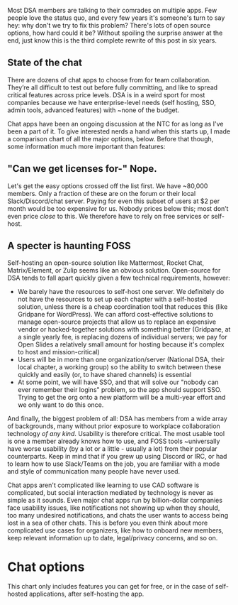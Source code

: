 Most DSA members are talking to their comrades on multiple apps. Few people love the status quo, and every few years it's someone's turn to say hey: why don't we try to fix this problem? There's lots of open source options, how hard could it be? Without spoiling the surprise answer at the end, just know this is the third complete rewrite of this post in six years.

## State of the chat
There are dozens of chat apps to choose from for team collaboration. They’re all difficult to test out before fully committing, and like to spread critical features across price levels. DSA is in a weird sport for most companies because we have enterprise-level needs (self hosting, SSO, admin tools, advanced features) with ~none of the budget.

Chat apps have been an ongoing discussion at the NTC for as long as I've been a part of it. To give interested nerds a hand when this starts up, I made a comparison chart of all the major options, below. Before that though, some information much more important than features:

## "Can we get licenses for-" Nope.
Let's get the easy options crossed off the list first. We have ~80,000 members. Only a fraction of these are on the forum or their local Slack/Discord/chat server.  Paying for even this subset of users at $2 per month would be too expensive for us. Nobody prices below this; most don’t even price *close* to this. We therefore have to rely on free services or self-host.

## A specter is haunting FOSS
Self-hosting an open-source solution like Mattermost, Rocket Chat, Matrix/Element, or Zulip seems like an obvious solution. Open-source for DSA tends to fall apart quickly given a few technical requirements, however:
- We barely have the resources to self-host one server. We definitely do not have the resources to set up each chapter with a self-hosted solution, unless there is a cheap coordination tool that reduces this (like Gridpane for WordPress). We can afford cost-effective solutions to manage open-source projects that allow us to replace an expensive vendor or hacked-together solutions with something better (Gridpane, at a single yearly fee, is replacing dozens of individual servers; we pay for Open Slides a relatively small amount for hosting because it's complex to host and mission-critical)
- Users will be in more than one organization/server (National DSA, their local chapter, a working group) so the ability to switch between these quickly and easily (or, to have shared channels) is essential
- At some point, we will have SSO, and that will solve our "nobody can ever remember their logins" problem, so the app should support SSO. Trying to get the org onto a new platform will be a multi-year effort and we only want to do this once.

And finally, the biggest problem of all: DSA has members from a wide array of backgrounds, many without prior exposure to workplace collaboration technology *of any kind*. Usability is therefore critical. The most usable tool is one a member already knows how to use, and FOSS tools ~universally have worse usability (by a lot or a little - usually a lot) from their popular counterparts. Keep in mind that if you grew up using Discord or IRC, or had to learn how to use Slack/Teams on the job, you are familiar with a mode and style of communication many people have never used.

Chat apps aren't complicated like learning to use CAD software is complicated, but social interaction mediated by technology is never as simple as it sounds. Even major chat apps run by billion-dollar companies face usability issues, like notifications not showing up when they should, too many undesired notifications, and chats the user wants to access being lost in a sea of other chats. This is before you even think about more complicated use cases for organizers, like how to onboard new members, keep relevant information up to date, legal/privacy concerns, and so on.

# Chat options
This chart only includes features you can get for free, or in the case of self-hosted applications, after self-hosting the app.